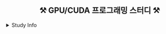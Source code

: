 <h2 align="center">⚒️ GPU/CUDA 프로그래밍 스터디 ⚒️</h2>

<details><summary>Study Info</summary>
<p>

📢 GPU/CUDA 프로그래밍을 배워보세요! 북클럽 나란에서 두 가지 레벨의 스터디를 모집합니다. 📢

최근 AI 열풍으로 AI Engineering 분야도 상당히 뜨겁습니다.
AI Engineering에서 GPU/CUDA 아키텍쳐는 반드시 알아야할 핵심 지식입니다.
이에 NVIDIA GPU와 Google Colab을 활용해 실습 중심으로 GPU 병렬 프로그래밍을 통해 GPU/CUDA 아키텍쳐도 배우고 GPU/CUDA 프로그래밍에 필요한 지식들을 배우는 스터디 그룹을 만들었습니다.

스터디 그룹은 입문반과 중급반으로 나누었습니다.
필요에 따라 원하는 레벨을 선택하여 참여할 수 있습니다.

- 입문반:
  - 2025.09.06 마감 (9/6 시작, 8주간)
  - CUDA 기본 개념, 스레드/블록 모델, 간단한 커널 작성, 메모리 관리, 이미지 처리 프로젝트
  - 상세정보: <https://docs.google.com/document/d/1dPeaSxsZEgKrfE9RS4gxf54b801p35Hw84DY0fT7c-k/edit?pli=1&tab=t.0#bookmark=id.6omg6jr8xiln>
- 중급반:
  - 2025.11.10 마감 (11/15 시작, 12주간)
  - 메모리 최적화, 워프 다이버전스 최소화, 멀티-GPU 활용, Nsight 성능 분석, 행렬 곱셈 프로젝트
  - 상세정보: <https://docs.google.com/document/d/1dPeaSxsZEgKrfE9RS4gxf54b801p35Hw84DY0fT7c-k/edit?pli=1&tab=t.qjg678960psu#heading=h.110u61emtje2>
- 참가비:
  - 각 모임당 참가비는 동기부여를 위해 $50을 받고, 모임을 끝까지 마무리하시면 환불해드리는 기본적으로 무료입니다.
  - 책 값과 Udemy 강의비용은 개별 부담입니다.
- GPU/CUDA 프로그래밍 스터디는 북클럽 나란에서 지원합니다.
  - 북클럽 나란에 대한 자세한 정보는 웹사이트를 참고하세요.
  - 북클럽 나란 웹사이트: <https://www.cyberseowon.com>
- 스터디 그룹에 대한 정보가 필요하신 분들은 다음 카톡 방에 문의해주시거나 메일로 문의해주세요.
  - 상담 카톡방: <https://open.kakao.com/o/gitHslMh>
  - 상담 이메일: <admin@cyberseowon.com>

참가를 원하시는 분들은 참가 신청폼을 작성해주세요.
참가 신청폼을 작성해주신 분들에게는 자세한 참가 방법을 보내드립니다.
(정원이 초과하는 경우 신청폼의 내용을 기반으로 참가지를 선정할 수 있습니다.)

🚀 GPU 프로그래밍 세계에 도전하고 싶은 분들의 많은 참여를 기다립니다!

</p>
</details>
